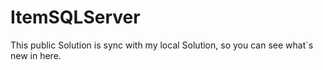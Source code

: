 # ItemSQLServer

This public Solution is sync with my local Solution, so you can see what`s new in here.

